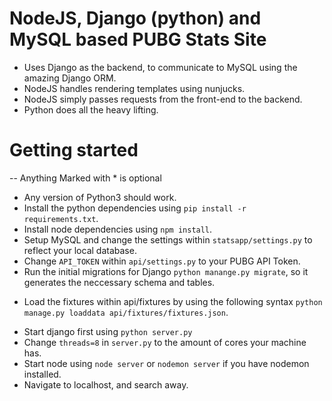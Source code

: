 # NodeJS, Django (python) and MySQL based PUBG Stats Site

- Uses Django as the backend, to communicate to MySQL using the amazing Django ORM.
- NodeJS handles rendering templates using nunjucks.
- NodeJS simply passes requests from the front-end to the backend.
- Python does all the heavy lifting.

# Getting started
-- Anything Marked with * is optional
- Any version of Python3 should work.
- Install the python dependencies using `pip install -r requirements.txt`.
- Install node dependencies using `npm install`.
- Setup MySQL and change the settings within `statsapp/settings.py` to reflect your local database.
- Change `API_TOKEN` within `api/settings.py` to your PUBG API Token.
- Run the initial migrations for Django `python manange.py migrate`, so it generates the neccessary schema and tables.
* Load the fixtures within api/fixtures by using the following syntax `python manage.py loaddata api/fixtures/fixtures.json`.
- Start django first using `python server.py`
- Change `threads=8` in `server.py` to the amount of cores your machine has.
- Start node using `node server` or `nodemon server` if you have nodemon installed.
- Navigate to localhost, and search away.
